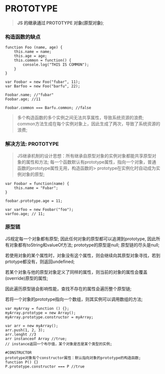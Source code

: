 # **PROTOTYPE**

> **JS 的继承通过 PROTOTYPE 对象(原型对象)**;

### **构造函数的缺点**
```
function Foo (name, age) {
    this.name = name;
    this.age = age;
    this.common = function() {
        console.log("THIS IS COMMON");
    }
}

var Foobar = new Foo("fubar", 11);
var Barfoo = new Foo("barfu", 22);

Foobar.name; //"fubar"
Foobar.age; //11

Foobar.common === Barfu.common; //false
```

> 多个构造函数的多个实例之间无法共享属性，导致系统资源的浪费;
> common方法生成在每个实例对象上，因此生成了两次，导致了系统资源的浪费; 

### **解决方法: PROTOTYPE**
> JS继承机制的设计思想：所有继承自原型对象的实例对象都能共享原型对象的属性和方法;
> 每一个函数默认有prototype属性，指向一个对象，普通函数的prototype属性无用，构造函数的> prototype在实例化时自动成为实例对象的原型; 
```
var Foobar = function(name) {
    this.name = "Fubar";
}

foobar.prototype.age = 11;

var varfoo = new Foobar("foo");
varfoo.age; // 11;
```

### **原型链**

JS规定每一个对象都有原型; 因此任何对象的原型都可以追溯到prototype, 因此所有对象都有toString和valueOf方法; prototype的原型是null;
原型链的尽头是null;

若使用对象的某个属性时，对象没有这个属性，则会继续向其原型对象寻找，若到prtotype都没有，则返回undefined;

若某个对象与他的原型对象定义了同样的属性，则当前的对象的属性会覆盖(override)原型的属性;

因此遍历原型链会影响性能，查找不存在的属性会遍历整个原型链; 

若将一个对象的prototype指向一个数组，则其实例可以调用数组的方法; 

```
var myArray = function () {};
myArray.prototype = new Array();
myArray.prototype.constructor = myArray;

var arr = new myArray();
arr.push(1, 2, 3);
arr.lenght //3
arr instanceof Array //true;
// instance返回一个布尔值，某个对象是否是某个类型的实例;

#CONSTRUCTOR
prototype对象有个constructor属性：默认指向对象的prototype的构造函数;
function P() {}
P.prototype.constructor === P //true
```






